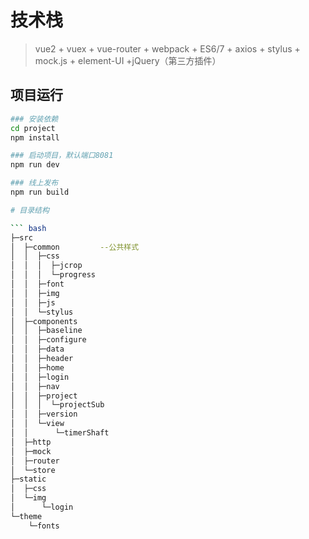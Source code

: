 # 技术栈

> vue2 + vuex + vue-router + webpack + ES6/7 + axios + stylus + mock.js + element-UI +jQuery（第三方插件）

## 项目运行

``` bash
### 安装依赖
cd project
npm install

### 启动项目，默认端口8081
npm run dev

### 线上发布
npm run build

# 目录结构

``` bash
├─src
│  ├─common			--公共样式
│  │  ├─css
│  │  │  ├─jcrop
│  │  │  └─progress
│  │  ├─font
│  │  ├─img
│  │  ├─js
│  │  └─stylus
│  ├─components
│  │  ├─baseline
│  │  ├─configure
│  │  ├─data
│  │  ├─header
│  │  ├─home
│  │  ├─login
│  │  ├─nav
│  │  ├─project
│  │  │  └─projectSub
│  │  ├─version
│  │  └─view
│  │      └─timerShaft
│  ├─http
│  ├─mock
│  ├─router
│  └─store
├─static
│  ├─css
│  └─img
│      └─login
└─theme
    └─fonts

